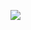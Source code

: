 ![](https://www.plantuml.com/plantuml/svg/RLRTRzis47_dNy466U8yE4QR5IW8pq3prJPOjc0fLknfe2LQOaEH6adLSF_wtV4ecOxpfEFnFdxtIRqv3N5drAECBV-DdxGnza4i5bvkBneTss4z1EKhPwEoyQ9otS8PzNovw8sqSUZCNDlA3BKA2wysOT4gMOT59xLTQBWzOM_oFT-x0KbPQzjSe0HZKKUZ-BtiL62ekF50yggLNbPH-S2CQfIjkU3lFrny-8NFhblPmmN_ChzyUyuO4qbNS1duTzrnlbnQwRsCpgzM_BIJHltRUnTbuwmE4UGVT0Zycup1sQJbjXRCdMuKoZ96n_bynPCzmJiPm1yeVdKTVvBRdV99By8nsMVYyr0z6xLMtk_udRPajmLc5c0ekqIRYIdunci8Ae3H9qY6Il81AO0VZFoX4Fk8Q7QlkxF0DxBJPdUEeaI2REFTqAzMZ6NEV8wWYnCP5NohDs19t1hzKwvLR9D7EFnytMM-0GFPbE2r79gM4d4_r8tYNriPgpOdutjYvMZ5HmEvYEb29hBqGJ9iTgUzucw8GTUAeaB6Sgb-GA-bcF2S8sBP3Y92jk2LD4RL_1ulnOtpcdgWHkhO7R6pDYZyQMh--_1CcJT07AiaxbxZwHaAkwDA9V988xD7ZHdCI3D8I8jH0PejnKXa6MNcp2bG2Am1cmKxLmaG_ArzemqXY31KDhuzmY3krDeFqkzAiNUlb1Z6nhwKkzpBCV6NXE8UUFlrDJEVZ3iqylxLVfgY6P4VizvDh0aFcpnZ7j8jczpiMKmyobxGO4JeI40mM0jheGOCosKD2sUrobLD0xXCZPr4HIR0o5RNRijltD0OISr4d2aASGN-yhIkrVCpJCXqHmE0XlDDEJ5disshemhdnSYUpLAM3dWJkbNk1SW6WED-WAzhL0RwSR2HFpfZAF4zKdiaUTTaDaY0D2hrFZUFHAeizRMBCI_3Af759Piv69KHAgvBE1Q84IVsBh8550xU1vi6OEjSpJSEyE8LI2Ituu7yf3NW1i_NHaBWdQ8XsI3ho0UnOH-hoBNbNupHrcdSeV-umJRyatA-eU9qGwW68ttHYkDyuE0NaW17XVYAtBqBMjAQNEk67m_QeuPrdpVtVuEsSNUxK-7O4akm0Vu8QcAGx-a8RYQwi0Wf-kHXaoWFoQof1at1A18rUsfL3orImr2GO2WOPKQd186l0sEONXkriwe-43emL0gnGopGkIz4uPM09D0Zccf3L36Y1HpisooGcudtobRGhXllSD5_bjugQlkDbhOQtnpnvFfMIwgNrtKncGTuqZv7lKFSc7xKOgIRuiXoQRcGuHw8iQelrV4EP4zkuDKuuLTWfb5R29sUnnguB8ytJZUUCKBe54WXhPaqzlJt0JSwfByVj2W72CsUa24wbAQ8ixScRbC2AHKuLw63FxdZzmsdQecZMmW9_FFIK5S-zFYhvFatRNA-jqYDogLXC45tWk3ZUoojLeRVg4f6wEZR3eQM_WSKagCLKiCeY2tusk7Ef5TzbXuygoL_q3P4hmmrTJUUoeuc0zW-qws0zq7M2S-rXCLTKnmLqIE6lJokfNmdU8H-MqE7W_8VpdUIrgDDP5OzqCmtiFNzq67TlW-XNDAXLrN4lz83Ztisrcyl8k1HWbydmzExmKVtQQNV7Rzn-VzZiZMj_xkZH-uAbjc3pZy-5SmSL7kgntH-aSUH3_eDhdKZjrD6SBYshw1X1s0nGoGfCi7-1m00)
